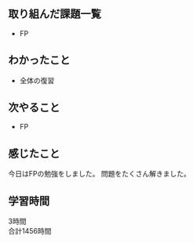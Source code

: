 ## 取り組んだ課題一覧
- FP

## わかったこと
- 全体の復習

## 次やること
- FP

## 感じたこと
今日はFPの勉強をしました。
問題をたくさん解きました。

## 学習時間
3時間<br />
合計1456時間
